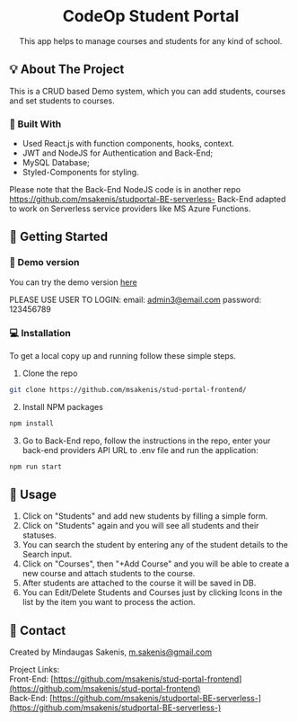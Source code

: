 <br />
<p align="center">
 
  <h1 align="center">CodeOp Student Portal</h1>

  <p align="center">
    This app helps to manage courses and students for any kind of school.
</p>

<!-- ABOUT THE PROJECT -->

## :bulb: About The Project

 This is a CRUD based Demo system, which you can add students, courses and set students to courses.

### :hammer: Built With

- Used React.js with function components, hooks, context.
- JWT and NodeJS for Authentication and Back-End;
- MySQL Database;
- Styled-Components for styling.

Please note that the Back-End NodeJS code is in another repo https://github.com/msakenis/studportal-BE-serverless-
Back-End adapted to work on Serverless service providers like MS Azure Functions.

<!-- GETTING STARTED -->

## :paperclip: Getting Started

### :mag_right: Demo version

You can try the demo version <a href="http://sakenis.me.skujuotis.serveriai.lt/">here</a>

PLEASE USE USER TO LOGIN:
email: admin3@email.com
password: 123456789

### :computer: Installation

To get a local copy up and running follow these simple steps.

1. Clone the repo

```sh
git clone https://github.com/msakenis/stud-portal-frontend/
```

2. Install NPM packages

```sh
npm install
```

3. Go to Back-End repo, follow the instructions in the repo, enter your back-end providers API URL to .env file and run the application:

```sh
npm run start
```

  <!-- USAGE EXAMPLES -->

## :rocket: Usage

1. Click on "Students" and add new students by filling a simple form.
2. Click on "Students" again and you will see all students and their statuses.
3. You can search the student by entering any of the student details to the Search input.
4. Click on "Courses", then "+Add Course" and you will be able to create a new course and attach students to the course.
5. After students are attached to the course it will be saved in DB.
6. You can Edit/Delete Students and Courses just by clicking Icons in the list by the item you want to process the action.


## :email: Contact

Created by Mindaugas Sakenis, m.sakenis@gmail.com

Project Links:<br />
Front-End: [https://github.com/msakenis/stud-portal-frontend](https://github.com/msakenis/stud-portal-frontend) <br />
Back-End: [https://github.com/msakenis/studportal-BE-serverless-](https://github.com/msakenis/studportal-BE-serverless-)
